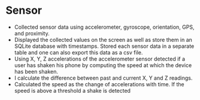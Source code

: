 # Sensor


- Collected sensor data using accelerometer, gyroscope, orientation, GPS, and proximity.
- Displayed the collected values on the screen as well as store them in an SQLite database with timestamps. Stored each sensor data in a separate table and one can also export this data as a csv file.
- Using  X, Y, Z accelerations of the accelerometer sensor detected if a user has shaken his phone by computing the speed at which the device has been shaken. 
- I calculate the difference between past and current X, Y and Z readings.
- Calculated the speed as the change of accelerations with time. If the speed is above a threshold a shake is detected
